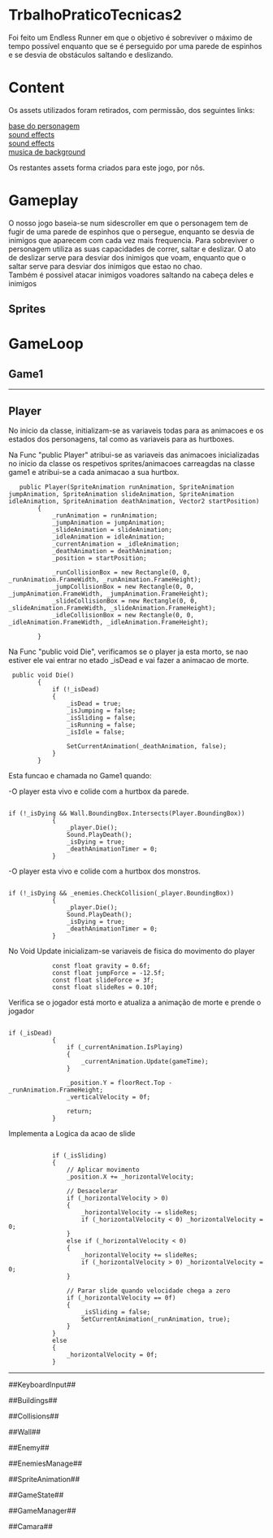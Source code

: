 # TrbalhoPraticoTecnicas2

Foi feito um Endless Runner em que o objetivo é sobreviver o máximo de tempo possível enquanto que se é perseguido por uma parede de espinhos e se desvia de obstáculos saltando e deslizando.

# Content #

Os assets utilizados foram retirados, com permissão, dos seguintes links:  

[base do personagem](https://benvictus.itch.io/test-dummy-platformer)  
[sound effects](https://brackeysgames.itch.io/brackeys-platformer-bundle)  
[sound effects](https://epesami.itch.io/small-explosion-audio-pack)  
[musica de background](https://oandco.itch.io/loopable-video-game-music)  

Os restantes assets forma criados para este jogo, por nôs.

# Gameplay #

O nosso jogo baseia-se num sidescroller em que o personagem tem de fugir de uma parede de espinhos que o persegue, enquanto se desvia de inimigos que aparecem com cada vez mais frequencia.
Para sobreviver o personagem utiliza as suas capacidades de correr, saltar e deslizar.
O ato de deslizar serve para desviar dos inimigos que voam, enquanto que o saltar serve para desviar dos inimigos que estao no chao.  
Também é possivel atacar inimigos voadores saltando na cabeça deles e inimigos 


## Sprites ##



# GameLoop #

## Game1 ##


----------------------------------------------------------------------

## Player ##

No inicio da classe, initializam-se as variaveis todas para as animacoes e os estados dos personagens, tal como as variaveis para as hurtboxes.

Na Func "public Player" atribui-se as variaveis das animacoes inicializadas no inicio da classe os respetivos sprites/animacoes carreagdas na classe game1 e atribui-se a cada animacao a sua hurtbox.

```
   public Player(SpriteAnimation runAnimation, SpriteAnimation jumpAnimation, SpriteAnimation slideAnimation, SpriteAnimation idleAnimation, SpriteAnimation deathAnimation, Vector2 startPosition)
        {
            _runAnimation = runAnimation;
            _jumpAnimation = jumpAnimation;
            _slideAnimation = slideAnimation;
            _idleAnimation = idleAnimation;
            _currentAnimation = _idleAnimation;
            _deathAnimation = deathAnimation;
            _position = startPosition;

            _runCollisionBox = new Rectangle(0, 0, _runAnimation.FrameWidth, _runAnimation.FrameHeight);
            _jumpCollisionBox = new Rectangle(0, 0, _jumpAnimation.FrameWidth, _jumpAnimation.FrameHeight);
            _slideCollisionBox = new Rectangle(0, 0, _slideAnimation.FrameWidth, _slideAnimation.FrameHeight);
            _idleCollisionBox = new Rectangle(0, 0, _idleAnimation.FrameWidth, _idleAnimation.FrameHeight);
            
        }
```

Na Func "public void Die", verificamos se o player ja esta morto, se nao estiver ele vai entrar no etado _isDead e vai fazer a animacao de morte.

```
 public void Die()
        {
            if (!_isDead)
            {
                _isDead = true;
                _isJumping = false;
                _isSliding = false;
                _isRunning = false;
                _isIdle = false;

                SetCurrentAnimation(_deathAnimation, false);
            }
        }
```

Esta funcao e chamada no Game1 quando: 

-O player esta vivo e colide com a hurtbox da parede.

```

if (!_isDying && Wall.BoundingBox.Intersects(Player.BoundingBox))
            {
                _player.Die();
                Sound.PlayDeath();
                _isDying = true;
                _deathAnimationTimer = 0;
            }

```

-O player esta vivo e colide com a hurtbox dos monstros.

```

if (!_isDying && _enemies.CheckCollision(_player.BoundingBox))
            {
                _player.Die();
                Sound.PlayDeath();
                _isDying = true;
                _deathAnimationTimer = 0;
            }

```

No Void Update inicializam-se variaveis de fisica do movimento do player

```
            const float gravity = 0.6f;
            const float jumpForce = -12.5f;
            const float slideForce = 3f;
            const float slideRes = 0.10f;
```

Verifica se o jogador está morto e atualiza a animação de morte e prende o jogador

```

if (_isDead)
            {
                if (_currentAnimation.IsPlaying)
                {
                    _currentAnimation.Update(gameTime);
                }

                _position.Y = floorRect.Top - _runAnimation.FrameHeight;
                _verticalVelocity = 0f;

                return;
            }

```

Implementa a Logica da acao de slide

```

            if (_isSliding)
            {
                // Aplicar movimento
                _position.X += _horizontalVelocity;

                // Desacelerar
                if (_horizontalVelocity > 0)
                {
                    _horizontalVelocity -= slideRes;
                    if (_horizontalVelocity < 0) _horizontalVelocity = 0;
                }
                else if (_horizontalVelocity < 0)
                {
                    _horizontalVelocity += slideRes;
                    if (_horizontalVelocity > 0) _horizontalVelocity = 0;
                }

                // Parar slide quando velocidade chega a zero
                if (_horizontalVelocity == 0f)
                {
                    _isSliding = false;
                    SetCurrentAnimation(_runAnimation, true);
                }
            }
            else
            {
                _horizontalVelocity = 0f;
            }

```


----------------------------------------------------------------------
##KeyboardInput##

##Buildings##

##Collisions##

##Wall##

##Enemy##

##EnemiesManage##

##SpriteAnimation##

##GameState##

##GameManager##

##Camara##

